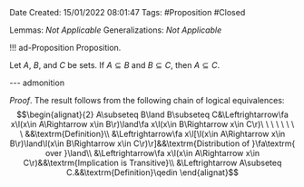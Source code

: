 <br />
<br />

Date Created: 15/01/2022 08:01:47
Tags: #Proposition #Closed 
 
Lemmas: _Not Applicable_
Generalizations: _Not Applicable_

!!! ad-Proposition Proposition.

Let $A$, $B$, and $C$ be sets. If $A\subseteq B$ and $B\subseteq C$, then $A\subseteq C$.

--- admonition

_Proof_. The result follows from the following chain of logical equivalences:
$$\begin{alignat}{2}
    A\subseteq B\land B\subseteq C&\Leftrightarrow\fa x\l(x\in A\Rightarrow x\in B\r)\land\fa x\l(x\in B\Rightarrow x\in C\r)\ \ \ \ \ \ \ \ &&\textrm{Definition}\\
    &\Leftrightarrow\fa x\l[\l(x\in A\Rightarrow x\in B\r)\land\l(x\in B\Rightarrow x\in C\r)\r]&&\textrm{Distribution of }\fa\textrm{ over }\land\\
    &\Leftrightarrow\fa x\l(x\in A\Rightarrow x\in C\r)&&\textrm{Implication is Transitive}\\
    &\Leftrightarrow A\subseteq C.&&\textrm{Definition}\qedin
\end{alignat}$$
